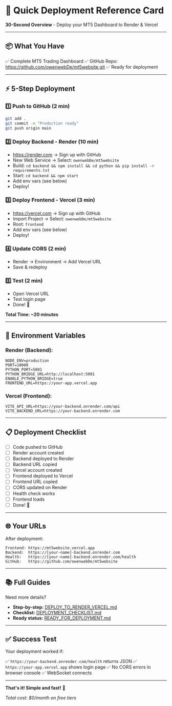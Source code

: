 # 🚀 Quick Deployment Reference Card

**30-Second Overview** - Deploy your MT5 Dashboard to Render & Vercel

---

## 📦 What You Have

✅ Complete MT5 Trading Dashboard
✅ GitHub Repo: https://github.com/owenwebDe/mt5website.git
✅ Ready for deployment

---

## ⚡ 5-Step Deployment

### 1️⃣ Push to GitHub (2 min)
```bash
git add .
git commit -m "Production ready"
git push origin main
```

### 2️⃣ Deploy Backend - Render (10 min)
- https://render.com → Sign up with GitHub
- New Web Service → Select: `owenwebDe/mt5website`
- Build: `cd backend && npm install && cd python && pip install -r requirements.txt`
- Start: `cd backend && npm start`
- Add env vars (see below)
- Deploy!

### 3️⃣ Deploy Frontend - Vercel (3 min)
- https://vercel.com → Sign up with GitHub
- Import Project → Select: `owenwebDe/mt5website`
- Root: `frontend`
- Add env vars (see below)
- Deploy!

### 4️⃣ Update CORS (2 min)
- Render → Environment → Add Vercel URL
- Save & redeploy

### 5️⃣ Test (2 min)
- Open Vercel URL
- Test login page
- Done! 🎉

**Total Time: ~20 minutes**

---

## 🔑 Environment Variables

### Render (Backend):
```
NODE_ENV=production
PORT=10000
PYTHON_PORT=5001
PYTHON_BRIDGE_URL=http://localhost:5001
ENABLE_PYTHON_BRIDGE=true
FRONTEND_URL=https://your-app.vercel.app
```

### Vercel (Frontend):
```
VITE_API_URL=https://your-backend.onrender.com/api
VITE_BACKEND_URL=https://your-backend.onrender.com
```

---

## 📋 Deployment Checklist

- [ ] Code pushed to GitHub
- [ ] Render account created
- [ ] Backend deployed to Render
- [ ] Backend URL copied
- [ ] Vercel account created
- [ ] Frontend deployed to Vercel
- [ ] Frontend URL copied
- [ ] CORS updated on Render
- [ ] Health check works
- [ ] Frontend loads
- [ ] Done! 🚀

---

## 🌐 Your URLs

After deployment:

```
Frontend: https://mt5website.vercel.app
Backend:  https://[your-name]-backend.onrender.com
Health:   https://[your-name]-backend.onrender.com/health
GitHub:   https://github.com/owenwebDe/mt5website
```

---

## 📚 Full Guides

Need more details?

- **Step-by-step:** [DEPLOY_TO_RENDER_VERCEL.md](DEPLOY_TO_RENDER_VERCEL.md)
- **Checklist:** [DEPLOYMENT_CHECKLIST.md](DEPLOYMENT_CHECKLIST.md)
- **Ready status:** [READY_FOR_DEPLOYMENT.md](READY_FOR_DEPLOYMENT.md)

---

## ✅ Success Test

Your deployment worked if:

✅ `https://your-backend.onrender.com/health` returns JSON
✅ `https://your-app.vercel.app` shows login page
✅ No CORS errors in browser console
✅ WebSocket connects

---

**That's it! Simple and fast!** 🚀

*Total cost: $0/month on free tiers*
